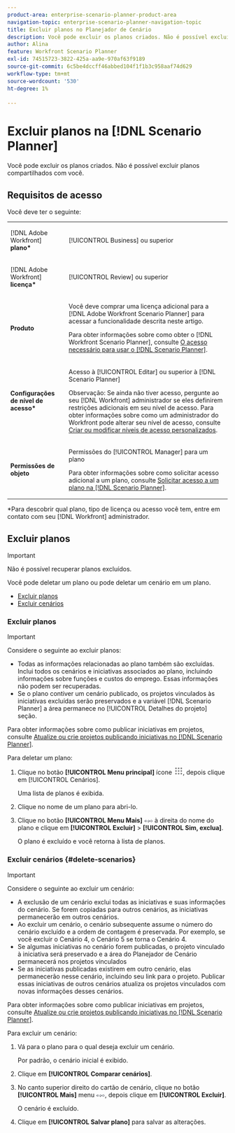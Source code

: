 ```yaml
---
product-area: enterprise-scenario-planner-product-area
navigation-topic: enterprise-scenario-planner-navigation-topic
title: Excluir planos no Planejador de Cenário
description: Você pode excluir os planos criados. Não é possível excluir planos compartilhados com você.
author: Alina
feature: Workfront Scenario Planner
exl-id: 74515723-3822-425a-aa9e-970af63f9189
source-git-commit: 6c5be4dccff46abbed104f1f1b3c958aaf74d629
workflow-type: tm+mt
source-wordcount: '530'
ht-degree: 1%

---
```


# Excluir planos na [!DNL Scenario Planner]

Você pode excluir os planos criados. Não é possível excluir planos compartilhados com você.

## Requisitos de acesso

Você deve ter o seguinte:

<table style="table-layout:auto"> 
 <col> 
 <col> 
 <tbody> 
  <tr> 
   <td> <p>[!DNL Adobe Workfront]<b> plano*</b> </p> </td> 
   <td>[!UICONTROL Business] ou superior</td> 
  </tr> 
  <tr> 
   <td> <p>[!DNL Adobe Workfront]<b> licença*</b> </p> </td> 
   <td> <p>[!UICONTROL Review] ou superior</p> </td> 
  </tr> 
  <tr> 
   <td><b>Produto</b> </td> 
   <td> <p>Você deve comprar uma licença adicional para a [!DNL Adobe Workfront Scenario Planner] para acessar a funcionalidade descrita neste artigo.</p> <p>Para obter informações sobre como obter o [!DNL Workfront Scenario Planner], consulte <a href="../scenario-planner/access-needed-to-use-sp.md" class="MCXref xref">O acesso necessário para usar o [!DNL Scenario Planner]</a>. </p> </td> 
  </tr> 
  <tr data-mc-conditions=""> 
   <td><strong>Configurações de nível de acesso*</strong> </td> 
   <td> <p>Acesso à [!UICONTROL Editar] ou superior à [!DNL Scenario Planner]</p> <p>Observação: Se ainda não tiver acesso, pergunte ao seu [!DNL Workfront] administrador se eles definirem restrições adicionais em seu nível de acesso. Para obter informações sobre como um administrador do Workfront pode alterar seu nível de acesso, consulte <a href="../administration-and-setup/add-users/configure-and-grant-access/create-modify-access-levels.md" class="MCXref xref">Criar ou modificar níveis de acesso personalizados</a>.</p> </td> 
  </tr> 
  <tr data-mc-conditions=""> 
   <td> <p><strong>Permissões de objeto</strong> </p> </td> 
   <td> <p>Permissões do [!UICONTROL Manager] para um plano</p> <p>Para obter informações sobre como solicitar acesso adicional a um plano, consulte <a href="../scenario-planner/request-access-to-plan.md" class="MCXref xref">Solicitar acesso a um plano na [!DNL Scenario Planner]</a>.</p> </td> 
  </tr> 
 </tbody> 
</table>

&#42;Para descobrir qual plano, tipo de licença ou acesso você tem, entre em contato com seu [!DNL Workfront] administrador.

## Excluir planos

>[!IMPORTANT]
>
>Não é possível recuperar planos excluídos.

Você pode deletar um plano ou pode deletar um cenário em um plano.

* [Excluir planos](#delete-plans)
* [Excluir cenários](#delete-scenarios)

### Excluir planos

>[!IMPORTANT]
>
>Considere o seguinte ao excluir planos:
>
>* Todas as informações relacionadas ao plano também são excluídas. Inclui todos os cenários e iniciativas associados ao plano, incluindo informações sobre funções e custos do emprego. Essas informações não podem ser recuperadas.
>* Se o plano contiver um cenário publicado, os projetos vinculados às iniciativas excluídas serão preservados e a variável [!DNL Scenario Planner] a área permanece no [!UICONTROL Detalhes do projeto] seção.
>
>  Para obter informações sobre como publicar iniciativas em projetos, consulte [Atualize ou crie projetos publicando iniciativas no [!DNL Scenario Planner]](../scenario-planner/publish-scenarios-update-projects.md).

Para deletar um plano:

1. Clique no botão **[!UICONTROL Menu principal]** ícone ![](assets/main-menu-icon.png), depois clique em [!UICONTROL Cenários].

   Uma lista de planos é exibida.

1. Clique no nome de um plano para abri-lo.
1. Clique no botão **[!UICONTROL Menu Mais]** ![](assets/more-menu.png) à direita do nome do plano e clique em **[!UICONTROL Excluir]** > **[!UICONTROL Sim, exclua]**.

   O plano é excluído e você retorna à lista de planos.

### Excluir cenários {#delete-scenarios}

>[!IMPORTANT]
>
>Considere o seguinte ao excluir um cenário:
>
>* A exclusão de um cenário exclui todas as iniciativas e suas informações do cenário. Se forem copiadas para outros cenários, as iniciativas permanecerão em outros cenários.
>* Ao excluir um cenário, o cenário subsequente assume o número do cenário excluído e a ordem de contagem é preservada. Por exemplo, se você excluir o Cenário 4, o Cenário 5 se torna o Cenário 4.
>* Se algumas iniciativas no cenário forem publicadas, o projeto vinculado à iniciativa será preservado e a área do Planejador de Cenário permanecerá nos projetos vinculados
>* Se as iniciativas publicadas existirem em outro cenário, elas permanecerão nesse cenário, incluindo seu link para o projeto. Publicar essas iniciativas de outros cenários atualiza os projetos vinculados com novas informações desses cenários.
>
>  Para obter informações sobre como publicar iniciativas em projetos, consulte [Atualize ou crie projetos publicando iniciativas no [!DNL Scenario Planner]](../scenario-planner/publish-scenarios-update-projects.md).

Para excluir um cenário:

1. Vá para o plano para o qual deseja excluir um cenário.

   Por padrão, o cenário inicial é exibido.

1. Clique em **[!UICONTROL Comparar cenários]**.
1. No canto superior direito do cartão de cenário, clique no botão **[!UICONTROL Mais]** menu ![](assets/more-menu.png), depois clique em **[!UICONTROL Excluir]**.

   O cenário é excluído.

1. Clique em **[!UICONTROL Salvar plano]** para salvar as alterações.

<!--
<div data-mc-conditions="QuicksilverOrClassic.Draft mode">
<h2>Delete initiatives</h2>
<p>(NOTE: moved this section to its own article about deleting initiatives) </p> <note type="important">
<p>Consider the following when deleting initiatives:</p>
<ul>
<li>Deleting an initiative deletes the job roles and cost information from the initiative.</li>
<li><span>When you delete an initiative that is published to a project, the initiative is removed from the scenario but the Scenario Planner area remains in the Project Details section.</span> </li>
<li> <p>If the initiative you delete is the only published initiative on the scenario, the indicator that the plan has been published is also removed. </p> <p>For information about publishing initiatives to projects, see <a href="../scenario-planner/publish-scenarios-update-projects.md" class="MCXref xref">Update or create projects by publishing initiatives in the Scenario Planner</a>.</p> </li>
</ul>
</note>
<p>To delete an initiative:</p>
<ol>
<li value="1"> <p> <p>Click the <strong>Main Menu</strong> icon <img src="assets/main-menu-icon.png">, then click Scenarios.</p> </p> <p>A list of plans displays. </p> </li>
<li value="2">Click the name of a plan to open it, then locate the initiative you want to delete.</li>
<li value="3"> <p>Click the <strong>More menu</strong> <img src="assets/more-menu.png"> to the right of the initiative name, then click <strong>Delete</strong> > <strong>Yes, delete it</strong>. </p> <p>The initiative is deleted. </p> </li>
<li value="4">Click <strong>Save Plan</strong> to save your changes. </li>
</ol>
</div>
-->


